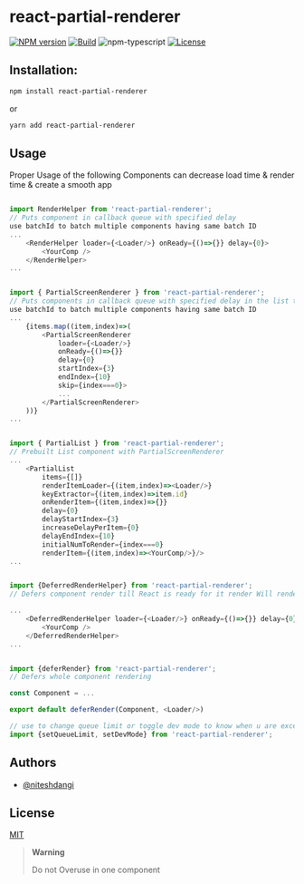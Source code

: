 # react-partial-renderer

[![NPM version][npm-image]][npm-url]
[![Build][github-build]][github-build-url]
![npm-typescript]
[![License][github-license]][github-license-url]

## Installation:

```bash
npm install react-partial-renderer
```

or

```bash
yarn add react-partial-renderer
```

## Usage

Proper Usage of the following Components can decrease load time & render time & create a smooth app

```js

import RenderHelper from 'react-partial-renderer';
// Puts component in callback queue with specified delay
use batchId to batch multiple components having same batch ID
...
    <RenderHelper loader={<Loader/>} onReady={()=>{}} delay={0}>
        <YourComp />
    </RenderHelper>
...


import { PartialScreenRenderer } from 'react-partial-renderer';
// Puts components in callback queue with specified delay in the list to render items one by one.
use batchId to batch multiple components having same batch ID
...
    {items.map((item,index)=>(
        <PartialScreenRenderer
            loader={<Loader/>}
            onReady={()=>{}}
            delay={0}
            startIndex={3}
            endIndex={10}
            skip={index===0}>
            ...
        </PartialScreenRenderer>
    ))}
...


import { PartialList } from 'react-partial-renderer';
// Prebuilt List component with PartialScreenRenderer
...
    <PartialList
        items={[]}
        renderItemLoader={(item,index)=><Loader/>}
        keyExtractor={(item,index)=>item.id}
        onRenderItem={(item,index)=>{}}
        delay={0}
        delayStartIndex={3}
        increaseDelayPerItem={0}
        delayEndIndex={10}
        initialNumToRender={index===0}
        renderItem={(item,index)=><YourComp/>}/>
...


import {DeferredRenderHelper} from 'react-partial-renderer';
// Defers component render till React is ready for it render Will render all at once slow than RenderHelper but increases smoothness of navigation and reduce navigation time

...
    <DeferredRenderHelper loader={<Loader/>} onReady={()=>{}} delay={0}>
        <YourComp />
    </DeferredRenderHelper>
...


import {deferRender} from 'react-partial-renderer';
// Defers whole component rendering

const Component = ...

export default deferRender(Component, <Loader/>)

// use to change queue limit or toggle dev mode to know when u are exceeding the limit.
import {setQueueLimit, setDevMode} from 'react-partial-renderer';

```

## Authors

- [@niteshdangi](https://www.github.com/niteshdangi)

## License

[MIT](https://choosealicense.com/licenses/mit/)


> **Warning**
>
> Do not Overuse in one component

[npm-url]: https://www.npmjs.com/package/react-partial-renderer
[npm-image]: https://img.shields.io/npm/v/react-partial-renderer
[github-license]: https://img.shields.io/github/license/niteshdangi/react-partial-renderer
[github-license-url]: https://github.com/niteshdangi/react-partial-renderer/blob/main/LICENSE
[github-build]: https://github.com/niteshdangi/react-partial-renderer/actions/workflows/publish.yml/badge.svg
[github-build-url]: https://github.com/niteshdangi/react-partial-renderer/actions/workflows/publish.yml
[npm-typescript]: https://img.shields.io/npm/types/react-partial-renderer